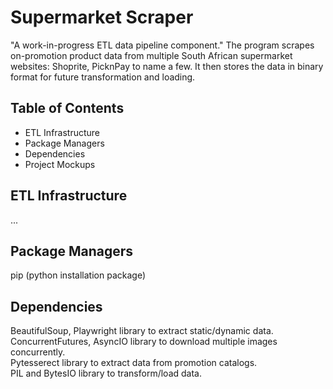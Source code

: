 # Supermarket Scraper
"A work-in-progress ETL data pipeline component." The program scrapes on-promotion product data from multiple South African supermarket websites: Shoprite, PicknPay to name a few. It then stores the data in binary format for future transformation and loading.

## Table of Contents
- ETL Infrastructure
- Package Managers
- Dependencies
- Project Mockups

## ETL Infrastructure
...

## Package Managers
pip (python installation package)

## Dependencies    
BeautifulSoup, Playwright library to extract static/dynamic data.    
ConcurrentFutures, AsyncIO library to download multiple images concurrently.  
Pytesserect library to extract data from promotion catalogs.  
PIL and BytesIO library to transform/load data.
